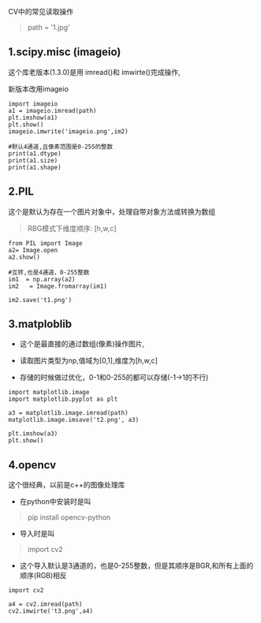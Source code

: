 CV中的常见读取操作

> path = '1.jpg'

## 1.scipy.misc (imageio)
这个库老版本(1.3.0)是用 imread()和 imwirte()完成操作,

新版本改用imageio
```
import imageio
a1 = imageio.imread(path)
plt.imshow(a1)
plt.show()
imageio.imwrite('imageio.png',im2)

#默认4通道,且像素范围是0-255的整数
print(a1.dtype)
print(a1.size)
print(a1.shape)
```

## 2.PIL
这个是默认为存在一个图片对象中，处理自带对象方法或转换为数组

> RBG模式下维度顺序: [h,w,c]
```
from PIL import Image
a2= Image.open
a2.show()

#互转,也是4通道，0-255整数
im1  = np.array(a2)
im2   = Image.fromarray(im1)

im2.save('t1.png')
```

## 3.matploblib
- 这个是最直接的通过数组(像素)操作图片,

- 读取图片类型为np,值域为[0,1],维度为[h,w,c] 

- 存储的时候做过优化，0-1和0-255的都可以存储(-1->1的不行)

```
import matplotlib.image
import matplotlib.pyplot as plt

a3 = matplotlib.image.imread(path)
matplotlib.image.imsave('t2.png', a3)

plt.imshow(a3)
plt.show()

```

## 4.opencv

这个很经典，以前是c++的图像处理库

- 在python中安装时是叫
>pip install opencv-python

- 导入时是叫
>import cv2

- 这个导入默认是3通道的，也是0-255整数，但是其顺序是BGR,和所有上面的顺序(RGB)相反


```
import cv2

a4 = cv2.imread(path)
cv2.imwirte('t3.png',a4)

```
